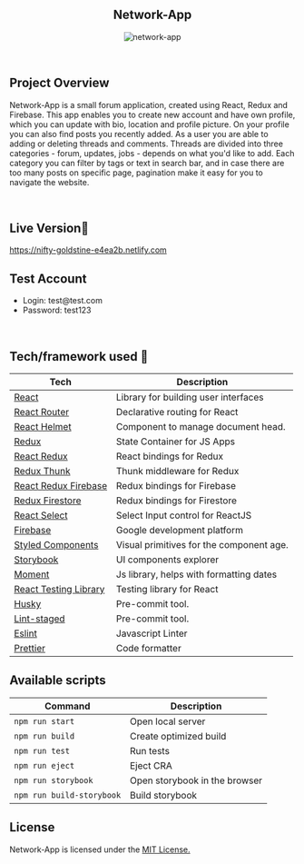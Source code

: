 <h2 align="center">Network-App</h2>

<p align="center">
  <img src="https://imgbbb.com/images/2020/04/28/network-app-screen.png" alt="network-app" />
</p>

<br>

## Project Overview
Network-App is a small forum application, created using React, Redux and Firebase. This app enables you to create new account and have own profile, which you can update with bio, location and profile picture. On your profile you can also find  posts you recently added. As a user you are able to adding or deleting threads and comments. Threads are divided into three categories - forum, updates, jobs - depends on what you'd like to add. Each category you can filter by tags or text in search bar, and in case there are too many posts on specific page, pagination make it easy for you to navigate the website.
 
<br>
 
## Live Version📍

<a href="https://nifty-goldstine-e4ea2b.netlify.com">https://nifty-goldstine-e4ea2b.netlify.com</a>

## Test Account

<ul>
  <li>Login: test@test.com</li>
  <li>Password: test123</li>
</ul>

<br>

## Tech/framework used 🔧

| Tech                                                               | Description                              |
| -------------------------------------------------------------      | ---------------------------------------- |
| [React](https://reactjs.org/)                                      | Library for building user interfaces     |
| [React Router](https://reacttraining.com/react-router/)            | Declarative routing for React            |
| [React Helmet](https://github.com/nfl/react-helmet/)               | Component to manage document head.       |
| [Redux](https://redux.js.org/)                                     | State Container for JS Apps              |
| [React Redux](https://github.com/reduxjs/react-redux)              | React bindings for Redux                 |
| [Redux Thunk](https://github.com/reduxjs/redux-thunk)              | Thunk middleware for Redux               |
| [React Redux Firebase](http://react-redux-firebase.com/)           | Redux bindings for Firebase              |
| [Redux Firestore](https://github.com/prescottprue/redux-firestore) | Redux bindings for Firestore             |
| [React Select](https://react-select.com/)                          | Select Input control for ReactJS         |
| [Firebase](https://firebase.google.com/)                           | Google development platform              |
| [Styled Components](https://styled-components.com/)                | Visual primitives for the component age. |
| [Storybook](https://storybook.js.org/)                             | UI components explorer                   |
| [Moment](https://momentjs.com/)                                    | Js library, helps with formatting dates  |
| [React Testing Library](https://testing-library.com/)              | Testing library for React                |
| [Husky](https://github.com/okonet/lint-staged)                     | Pre-commit tool.                         |
| [Lint-staged](https://github.com/okonet/lint-staged)               | Pre-commit tool.                         |
| [Eslint](https://eslint.org/)                                      | Javascript Linter                        |
| [Prettier](https://prettier.io/)                                   | Code formatter                           |

## Available scripts

| Command                   | Description                   |
| ------------------------- | ----------------------------- |
| `npm run start`           | Open local server             |
| `npm run build`           | Create optimized build        |
| `npm run test`            | Run tests                     |
| `npm run eject`           | Eject CRA                     |
| `npm run storybook`       | Open storybook in the browser |
| `npm run build-storybook` | Build storybook               |

## License

Network-App is licensed under the <a href='https://opensource.org/licenses/mit-license.php'>MIT License.</a>
      
